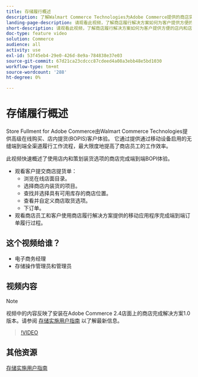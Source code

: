 ```yaml
---
title: 存储履行概述
description: 了解Walmart Commerce Technologies为Adobe Commerce提供的商店实现，这是一款先进的全方位实现解决方案，可提供端到端的在线购买、商店内购物(BOPI)体验。
landing-page-description: 请观看此视频，了解商店履行解决方案如何为客户提供方便的店内和店内提货和商店员工，以更高效、移动就绪的履行工作流，向客户提货、存放和转手商店提货订单。
short-description: 请观看此视频，了解商店履行解决方案如何为客户提供方便的店内和店内提货和商店员工，以更高效、移动就绪的履行工作流，向客户提货、存放和转手商店提货订单。
doc-type: feature video
solution: Commerce
audience: all
activity: use
exl-id: 53f45eb4-29e0-426d-8e9a-784838e37e03
source-git-commit: 67d21ca23cdccc87cdeed4a08a3ebb48e5bd1030
workflow-type: tm+mt
source-wordcount: '288'
ht-degree: 0%

---
```


# 存储履行概述

Store Fullment for Adobe Commerce由Walmart Commerce Technologies提供高级在线购买、店内提货(BOPIS)客户体验。 它通过提供通过移动设备启用的无缝端到端全渠道履行工作流程，最大限度地提高了商店员工的工作效率。

此视频快速概述了使用店内和策划装货选项的商店完成端到端BOPI体验。

- 观看客户提交商店提货单：
   - 浏览在线店面目录。
   - 选择商店内装货的项目。
   - 查找并选择具有可用库存的商店位置。
   - 查看并自定义商店取货选项。
   - 下订单。
- 观看商店员工和客户使用商店履行解决方案提供的移动应用程序完成端到端订单履行过程。

## 这个视频给谁？

- 电子商务经理
- 存储操作管理员和管理员

## 视频内容

>[!NOTE]
>
>视频中的内容反映了安装在Adobe Commerce 2.4店面上的商店完成解决方案1.0版本。请参阅 [存储实施用户指南](https://experienceleague.adobe.com/docs/commerce-merchant-services/store-fulfillment/introduction.html) 以了解最新信息。

>[!VIDEO](https://video.tv.adobe.com/v/343653?quality=12&learn=on)

## 其他资源

[存储实施用户指南](https://experienceleague.adobe.com/docs/commerce-merchant-services/store-fulfillment/introduction.html)
